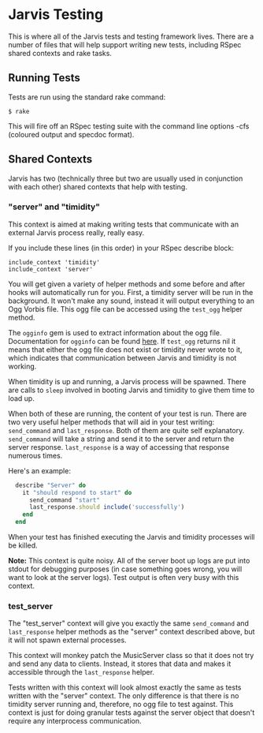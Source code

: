 # Jarvis Testing

This is where all of the Jarvis tests and testing framework lives. There are a
number of files that will help support writing new tests, including RSpec shared
contexts and rake tasks.

## Running Tests

Tests are run using the standard rake command:

    $ rake

This will fire off an RSpec testing suite with the command line options -cfs
(coloured output and specdoc format).

## Shared Contexts

Jarvis has two (technically three but two are usually used in conjunction with
each other) shared contexts that help with testing.

### "server" and "timidity"

This context is aimed at making writing tests that communicate with an external
Jarvis process really, really easy.

If you include these lines (in this order) in your RSpec describe block:

    include_context 'timidity'
    include_context 'server'

You will get given a variety of helper methods and some before and after hooks
will automatically run for you. First, a timidity server will be run in the
background. It won't make any sound, instead it will output everything to an Ogg
Vorbis file. This ogg file can be accessed using the `test_ogg` helper method.

The `ogginfo` gem is used to extract information about the ogg file.
Documentation for `ogginfo` can be found
[here](https://github.com/moumar/ruby-ogginfo). If `test_ogg` returns nil it
means that either the ogg file does not exist or timidity never wrote to it,
which indicates that communication between Jarvis and timidity is not working.

When timidity is up and running, a Jarvis process will be spawned. There are
calls to `sleep` involved in booting Jarvis and timidity to give them time to
load up.

When both of these are running, the content of your test is run. There are two
very useful helper methods that will aid in your test writing: `send_command`
and `last_response`. Both of them are quite self explanatory. `send_command`
will take a string and send it to the server and return the server response.
`last_response` is a way of accessing that response numerous times.

Here's an example:

``` ruby
  describe "Server" do
    it "should respond to start" do
      send_command "start"
      last_response.should include('successfully')
    end
  end
```

When your test has finished executing the Jarvis and timidity processes will be
killed.

**Note:** This context is quite noisy. All of the server boot up logs are put
into stdout for debugging purposes (in case something goes wrong, you will want
to look at the server logs). Test output is often very busy with this context.

### test_server

The "test_server" context will give you exactly the same `send_command` and
`last_response` helper methods as the "server" context described above, but it
will not spawn external processes.

This context will monkey patch the MusicServer class so that it does not try and
send any data to clients. Instead, it stores that data and makes it accessible
through the `last_response` helper.

Tests written with this context will look almost exactly the same as tests
written with the "server" context. The only difference is that there is no
timidity server running and, therefore, no ogg file to test against. This
context is just for doing granular tests against the server object that doesn't
require any interprocess communication.
